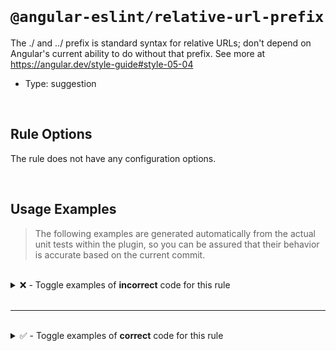 <!--

  DO NOT EDIT.

  This markdown file was autogenerated using a mixture of the following files as the source of truth for its data:
  - ../../src/rules/relative-url-prefix.ts
  - ../../tests/rules/relative-url-prefix/cases.ts

  In order to update this file, it is therefore those files which need to be updated, as well as potentially the generator script:
  - ../../../../tools/scripts/generate-rule-docs.ts

-->

<br>

# `@angular-eslint/relative-url-prefix`

The ./ and ../ prefix is standard syntax for relative URLs; don't depend on Angular's current ability to do without that prefix. See more at https://angular.dev/style-guide#style-05-04

- Type: suggestion

<br>

## Rule Options

The rule does not have any configuration options.

<br>

## Usage Examples

> The following examples are generated automatically from the actual unit tests within the plugin, so you can be assured that their behavior is accurate based on the current commit.

<br>

<details>
<summary>❌ - Toggle examples of <strong>incorrect</strong> code for this rule</summary>

<br>

#### Default Config

```json
{
  "rules": {
    "@angular-eslint/relative-url-prefix": [
      "error"
    ]
  }
}
```

<br>

#### ❌ Invalid Code

```ts
@Component({
  styleUrls: ['./foo.css', 'bar.css', '../baz.scss', '../../test.css']
                           ~~~~~~~~~
})
class Test {}
```

<br>

---

<br>

#### Default Config

```json
{
  "rules": {
    "@angular-eslint/relative-url-prefix": [
      "error"
    ]
  }
}
```

<br>

#### ❌ Invalid Code

```ts
@Component({
  templateUrl: 'foobar.html'
               ~~~~~~~~~~~~~
})
class Test {}
```

</details>

<br>

---

<br>

<details>
<summary>✅ - Toggle examples of <strong>correct</strong> code for this rule</summary>

<br>

#### Default Config

```json
{
  "rules": {
    "@angular-eslint/relative-url-prefix": [
      "error"
    ]
  }
}
```

<br>

#### ✅ Valid Code

```ts
@Component({
  styleUrls: [
    './foo.css',
    '../bar.css',
    '../../baz.scss',
    '../../../baz.sass',
    './../test.css',
    '.././angular.sass'
  ]
})
class Test {}
```

<br>

---

<br>

#### Default Config

```json
{
  "rules": {
    "@angular-eslint/relative-url-prefix": [
      "error"
    ]
  }
}
```

<br>

#### ✅ Valid Code

```ts
@Component({
  templateUrl: './foobar.html'
})
class Test {}
```

<br>

---

<br>

#### Default Config

```json
{
  "rules": {
    "@angular-eslint/relative-url-prefix": [
      "error"
    ]
  }
}
```

<br>

#### ✅ Valid Code

```ts
@Component({
  templateUrl: '../foobar.html'
})
class Test {}
```

<br>

---

<br>

#### Default Config

```json
{
  "rules": {
    "@angular-eslint/relative-url-prefix": [
      "error"
    ]
  }
}
```

<br>

#### ✅ Valid Code

```ts
@Component({
  templateUrl: '../../foobar.html'
})
class Test {}
```

<br>

---

<br>

#### Default Config

```json
{
  "rules": {
    "@angular-eslint/relative-url-prefix": [
      "error"
    ]
  }
}
```

<br>

#### ✅ Valid Code

```ts
@Component({
  templateUrl: '../../../foobar.html'
})
class Test {}
```

<br>

---

<br>

#### Default Config

```json
{
  "rules": {
    "@angular-eslint/relative-url-prefix": [
      "error"
    ]
  }
}
```

<br>

#### ✅ Valid Code

```ts
@Component({
  templateUrl: './../foobar.html'
})
class Test {}
```

<br>

---

<br>

#### Default Config

```json
{
  "rules": {
    "@angular-eslint/relative-url-prefix": [
      "error"
    ]
  }
}
```

<br>

#### ✅ Valid Code

```ts
@Component({
  templateUrl: '.././foobar.html'
})
class Test {}
```

</details>

<br>

